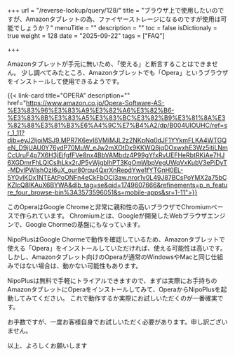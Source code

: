 +++
url = "/reverse-lookup/query/128/"
title = "ブラウザ上で使用したいのですが、Amazonタブレットの為、ファイヤーストレージになるのですが使用は可能でしょうか？"
menuTitle = ""
description = ""
toc = false
isDictionaly = true
weight = 128
date = "2025-09-22"
tags = ["FAQ"]

+++

Amazonタブレットが手元に無いため、「使える」と断言することはできません。
少し調べてみたところ、Amazonタブレットでも「Opera」というブラウザをインストールして使用できるようです。

{{< link-card title="OPERA"  description="" href="https://www.amazon.co.jp/Opera-Software-AS-%E3%83%96%E3%83%A9%E3%82%A6%E3%82%B6-%E3%83%8B%E3%83%A5%E3%83%BC%E3%82%B9%E3%81%8A%E3%82%88%E3%81%B3%E6%A4%9C%E7%B4%A2/dp/B004UIOUHC/ref=sr_1_11?dib=eyJ2IjoiMSJ9.MPR7K6evI6VMiMJL2z2NKpNq0dJF1YYkmFLKA4WTGQeN_D9jUAU0Y76ydP70MuW_eJw2mXOtDx9KKWQ8jqDOxwxhE3Wz5itiLNmCcUruF4p7X6H3jEifgfFVe8nx4BbVAMbdz4P99gYfxRvUEFHeRbtRKiAe7HJ6XGDmrFhLQICslhLkx2rJP5yWjgblhPT3KgOmWbpVegUWqVxKubV3ePiDyT-MDvlPWIshOzI6uX_our80rqu4QxrXnRepdYwe1fYTGnH0EL-5Y0vIKDx1NTEAtPoONFn4eCkFbOCl3aw.nror1v0L49J87BCsPoYMX2a75bCKZlcQ8lKAuX6BYWA&dib_tag=se&qid=1749607666&refinements=p_n_feature_four_browse-bin%3A3573596051&s=mobile-apps&sr=1-11">}}

このOperaはGoogle Chromeと非常に親和性の高いブラウザでChromiumベースで作られています。
Chromiumとは、Googleが開発したWebブラウザエンジンで、Google Chormeの基盤にもなっています。

NipoPlusはGoogle Chormeで動作を確認しているため、Amazonタブレットで使える「Opera」をインストールしていただければ、使える可能性は高いです。
しかし、Amazonタブレット向けのOperaが通常のWindowsやMacと同じ仕組みではない場合は、動かない可能性もあります。

NipoPlusは無料で手軽にトライアルできますので、まずは実際にお手持ちのAmazonタブレットにOperaをインストールしてみて、OperaからNipoPlusを起動してみてください。
これで動作するか実際にお試しいただくのが一番確実です。

お手数ですが、一度お客様自身でお試しいただく必要があります。申し訳ございません。

以上、よろしくお願いします
